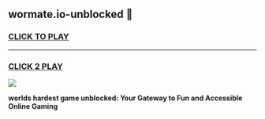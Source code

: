 
## wormate.io-unblocked 👋
<h3>
<a href="https://premium.freeplayer.one?title=wormate.io-unblocked&ref=14F">CLICK TO PLAY</a></h3>
<hr>

<h3>
<a href="https://premium.freeplayer.one?title=wormate.io-unblocked&ref=14F">CLICK 2 PLAY</a>
  
</h3>

<a href="https://premium.freeplayer.one?title=wormate.io-unblocked&ref=12F/"><img src="https://clearcache.store/games.png"></a>


**worlds hardest game unblocked: Your Gateway to Fun and Accessible Online Gaming**
